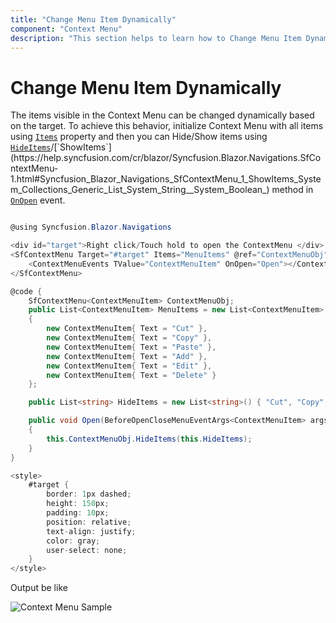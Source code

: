```yaml
---
title: "Change Menu Item Dynamically"
component: "Context Menu"
description: "This section helps to learn how to Change Menu Item Dynamically"
---
```


# Change Menu Item Dynamically

The items visible in the Context Menu can be changed dynamically based on the target. To achieve this behavior, initialize Context Menu with all items using [`Items`](https://help.syncfusion.com/cr/blazor/Syncfusion.Blazor.Navigations.SfContextMenu-1.html#Syncfusion_Blazor_Navigations_SfContextMenu_1_Items) property and then you can Hide/Show items using [`HideItems`](https://help.syncfusion.com/cr/blazor/Syncfusion.Blazor.Navigations.SfContextMenu-1.html#Syncfusion_Blazor_Navigations_SfContextMenu_1_HideItems_System_Collections_Generic_List_System_String__System_Boolean_)/[`ShowItems`](https://help.syncfusion.com/cr/blazor/Syncfusion.Blazor.Navigations.SfContextMenu-1.html#Syncfusion_Blazor_Navigations_SfContextMenu_1_ShowItems_System_Collections_Generic_List_System_String__System_Boolean_) method in [`OnOpen`](https://help.syncfusion.com/cr/blazor/Syncfusion.Blazor.Navigations.ContextMenuEvents-1.html#Syncfusion_Blazor_Navigations_ContextMenuEvents_1_OnOpen) event.

```csharp

@using Syncfusion.Blazor.Navigations

<div id="target">Right click/Touch hold to open the ContextMenu </div>
<SfContextMenu Target="#target" Items="MenuItems" @ref="ContextMenuObj">
    <ContextMenuEvents TValue="ContextMenuItem" OnOpen="Open"></ContextMenuEvents>
</SfContextMenu>

@code {
    SfContextMenu<ContextMenuItem> ContextMenuObj;
    public List<ContextMenuItem> MenuItems = new List<ContextMenuItem>
    {
        new ContextMenuItem{ Text = "Cut" },
        new ContextMenuItem{ Text = "Copy" },
        new ContextMenuItem{ Text = "Paste" },
        new ContextMenuItem{ Text = "Add" },
        new ContextMenuItem{ Text = "Edit" },
        new ContextMenuItem{ Text = "Delete" }
    };

    public List<string> HideItems = new List<string>() { "Cut", "Copy", "Paste"};

    public void Open(BeforeOpenCloseMenuEventArgs<ContextMenuItem> args)
    {
        this.ContextMenuObj.HideItems(this.HideItems);
    }
}

<style>
    #target {
        border: 1px dashed;
        height: 150px;
        padding: 10px;
        position: relative;
        text-align: justify;
        color: gray;
        user-select: none;
    }
</style>

```

Output be like

![Context Menu Sample](./../images/cm-dynamic.png)